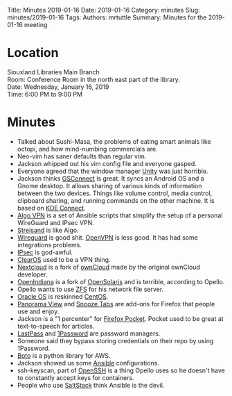 Title: Minutes 2019-01-16
Date: 2019-01-16
Category: minutes
Slug: minutes/2019-01-16
Tags: 
Authors: mrtuttle
Summary: Minutes for the 2019-01-16 meeting

Location
========

Siouxland Libraries Main Branch  
Room: Conference Room in the north east part of the library.  
Date: Wednesday, January 16, 2019  
Time: 6:00 PM to 9:00 PM

Minutes
=======

* Talked about Sushi-Masa, the problems of eating smart animals like octopi, and how mind-numbing commercials are.
* Neo-vim has saner defaults than regular vim.
* Jackson whipped out his vim config file and everyone gasped.
* Everyone agreed that the window manager [Unity](https://github.com/ubports/unity8) was just horrible.
* Jackson thinks [GSConnect](https://github.com/andyholmes/gnome-shell-extension-gsconnect/wiki) is great.  It syncs an Android OS and a Gnome desktop.  It allows sharing of various kinds of information between the two devices.  Things like volume control, media control, clipboard sharing, and running commands on the other machine.  It is based on [KDE Connect](https://community.kde.org/KDEConnect).
* [Algo VPN](https://github.com/trailofbits/algo) is a set of Ansible scripts that simplify the setup of a personal WireGuard and IPsec VPN.
* [Streisand](https://github.com/StreisandEffect/streisand) is like Algo.
* [Wireguard](https://www.wireguard.com/) is good shit.  [OpenVPN](https://openvpn.net/) is less good. It has had some integrations problems.
* [IPsec](https://en.wikipedia.org/wiki/IPsec) is god-awful.
* [ClearOS](https://www.clearos.com/) used to be a VPN thing.
* [Nextcloud](https://nextcloud.com/) is a fork of [ownCloud](https://owncloud.org/) made by the original ownCloud developer.
* [OpenIndiana](https://www.openindiana.org/) is a fork of [OpenSolaris](https://en.m.wikipedia.org/wiki/OpenSolaris) and is terrible, according to Opello.
* Opello wants to use [ZFS](https://zfsonlinux.org/) for his network file server.
* [Oracle OS](https://www.oracle.com/linux/) is reskinned [CentOS](https://centos.org/).
* [Panorama View](https://addons.mozilla.org/en-US/firefox/addon/panorama-view/) and [Snooze Tabs](https://addons.mozilla.org/en-US/firefox/addon/snoozetabs/) are add-ons for Firefox that people use and enjoy.
* Jackson is a "1 percenter" for [Firefox Pocket](https://getpocket.com/about).  Pocket used to be great at text-to-speech for articles.
* [LastPass](https://www.lastpass.com/) and [1Password](https://www.lastpass.com/) are password managers.
* Someone said they bypass storing credentials on their repo by using 1Password.
* [Boto](http://boto.cloudhackers.com/en/latest/) is a python library for AWS.
* Jackson showed us some [Ansible](https://www.ansible.com/) configurations.
* ssh-keyscan, part of [OpenSSH](https://www.openssh.com/) is a thing Opello uses so he doesn't have to constantly accept keys for containers.
* People who use [SaltStack](https://www.saltstack.com/) think Ansible is the devil.
